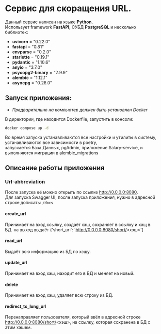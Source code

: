 # Сервис для скоращения URL.

Данный сервис написан на языке **Python**.  
Использует framework **FastAPI**, СУБД **PostgreSQL** и несколько библиотек:

- **uvicorn** = "0.22.0"
- **fastapi** = "0.81"
- **envparse** = "0.2.0"
- **starlette** = "0.19.1"
- **pydantic** = "1.10.6"
- **anyio** = "3.7.0"
- **psycopg2-binary** = "2.9.9"
- **alembic** = "1.12.1"
- **asyncpg** = "0.28.0"

## Запуск приложения:

- _Предварительно на компьютер должен быть установлен Docker_

В директории, где находится Dockerfile, запустить в консоли:

```sh
docker compose up -d
```

Во время запуска устанавливаются все настройки и утилиты в систему,  
устанавливаются все зависимости в poetry,  
запускается База Данных, pgAdmin, приложение Salary-service, и выполняются миграции в alembic_migrations

## Описание работы приложения

### Url-abbreviation

После запуска её можно открыть по ссылке <http://0.0.0.0:8080>.  
Для запуска Swagger UI, после запуска приложения, нужно в адресной строке дописать: `/docs`

#### create_url

Принимает на вход ссылку, создаёт хэш, сохраняет в ссылку и хэщ в БД, на выход выдаёт {'short_url': 'http://0.0.0.0:8080/short/<хэш>'}

#### read_url

Выдаёт всю информацию из БД по хэшу.

#### update_url

Принимает на вход хэш, находит его в БД и меняет на новый.

#### delete

Принимает на вход хэш, удаляет всю строку из БД.

#### redirect_to_long_url

Перенаправляет пользователя, который ввёл в адресной строке http://0.0.0.0:8080/short/<хэш>, на ссылку, которая сохранена в БД с этим хэшем.
